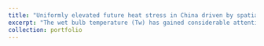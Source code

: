 ```yaml
---
title: "Uniformly elevated future heat stress in China driven by spatially heterogeneous water vapor changes"
excerpt: "The wet bulb temperature (Tw) has gained considerable attention as a crucial indicator of heat-related health risks. Here we report south-to-north spatially heterogeneous trends of Tw in China over 1979-2018. We find that actual water vapor pressure (Ea) changes play a dominant role in determining the different trend of Tw in southern and northern China, which is attributed to the faster warming of high-latitude regions of East Asia as a response to climate change. This warming effect regulates large-scale atmospheric features and leads to extended impacts of the South Asia high (SAH) and the western Pacific subtropical high (WPSH) over southern China and to suppressed moisture transport. Attribution analysis using climate model simulations confirms these findings. We further find that the entire eastern China, that accommodates 94% of the country’s population, is likely to experience widespread and uniform elevated thermal stress the end of this century. Our findings highlight the necessity for development of adaptation measures in eastern China to avoid adverse impacts of heat stress, suggesting similar implications for other regions as well.<br/><img src='/images/nc1.png'>"
collection: portfolio
---
```

